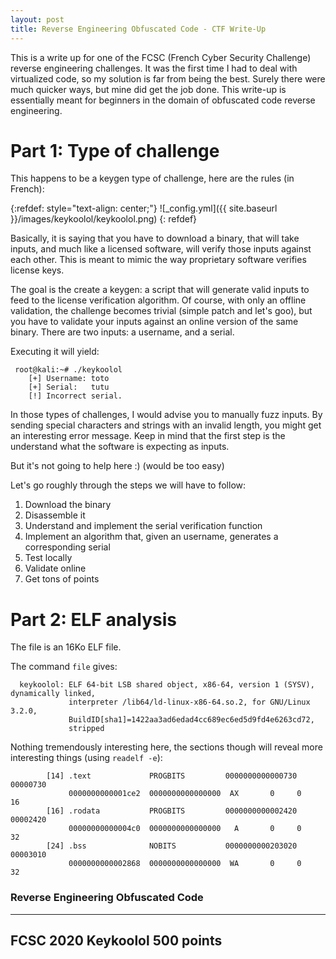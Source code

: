 ```yaml
---
layout: post
title: Reverse Engineering Obfuscated Code - CTF Write-Up
---
```

This is a write up for one of the FCSC (French Cyber Security Challenge) reverse engineering challenges. It was the first time I had to deal with virtualized code, so my solution is far from being the best. Surely there were much quicker ways, but mine did get the job done.
This write-up is essentially meant for beginners in the domain of obfuscated code reverse engineering.

# Part 1: Type of challenge
This happens to be a keygen type of challenge, here are the rules (in French):

{:refdef: style="text-align: center;"}
![_config.yml]({{ site.baseurl }}/images/keykoolol/keykoolol.png)
{: refdef}

Basically, it is saying that you have to download a binary, that will take inputs, and much like a licensed software, will verify those inputs against each other. This is meant to mimic the way proprietary software verifies license keys.

The goal is the create a keygen: a script that will generate valid inputs to feed to the license verification algorithm.
Of course, with only an offline validation, the challenge becomes trivial (simple patch and let's goo), but you have to validate your inputs against an online version of the same binary. There are two inputs: a username, and a serial.

Executing it will yield:


```shell
 root@kali:~# ./keykoolol 
    [+] Username: toto
    [+] Serial:   tutu
    [!] Incorrect serial.
```


In those types of challenges, I would advise you to manually fuzz inputs. By sending special characters and strings with an invalid length, you might get an interesting error message. Keep in mind that the first step is the understand what the software is expecting as inputs.

But it's not going to help here :) (would be too easy)

Let's go roughly through the steps we will have to follow:
1. Download the binary
2. Disassemble it
3. Understand and implement the serial verification function
4. Implement an algorithm that, given an username, generates a corresponding serial
5. Test locally
6. Validate online
7. Get tons of points

# Part 2: ELF analysis

The file is an 16Ko ELF file.

The command `file` gives:
```
  keykoolol: ELF 64-bit LSB shared object, x86-64, version 1 (SYSV), dynamically linked, 
             interpreter /lib64/ld-linux-x86-64.so.2, for GNU/Linux 3.2.0, 
             BuildID[sha1]=1422aa3ad6edad4cc689ec6ed5d9fd4e6263cd72,
             stripped
```
Nothing tremendously interesting here, the sections though will reveal more interesting things (using `readelf -e`):

```
        [14] .text             PROGBITS         0000000000000730  00000730
             0000000000001ce2  0000000000000000  AX       0     0     16
        [16] .rodata           PROGBITS         0000000000002420  00002420
             00000000000004c0  0000000000000000   A       0     0     32
        [24] .bss              NOBITS           0000000000203020  00003010
             0000000000002868  0000000000000000  WA       0     0     32
```

### Reverse Engineering Obfuscated Code
---
FCSC 2020
Keykoolol
500 points
---
